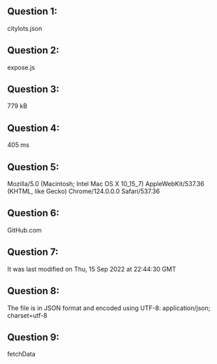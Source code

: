 ## Question 1:
citylots.json

## Question 2:
expose.js

## Question 3:
779 kB

## Question 4:
405 ms

## Question 5:
Mozilla/5.0 (Macintosh; Intel Mac OS X 10_15_7) AppleWebKit/537.36 (KHTML, like Gecko) Chrome/124.0.0.0 Safari/537.36

## Question 6:
GitHub.com

## Question 7:
It was last modified on Thu, 15 Sep 2022 at 22:44:30 GMT

## Question 8:
The file is in JSON format and encoded using UTF-8: application/json; charset=utf-8

## Question 9:
fetchData

